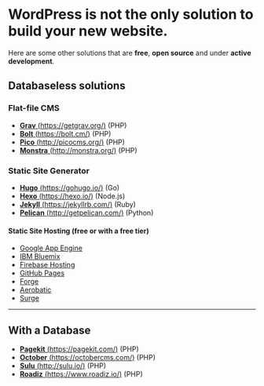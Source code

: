 # WordPress is not the only solution to build your new website.

Here are some other solutions that are **free**, **open source** and under **active development**.

## Databaseless solutions

### Flat-file CMS
-   [**Grav** (https://getgrav.org/)](https://getgrav.org/) (PHP)
-   [**Bolt** (https://bolt.cm/)](https://bolt.cm/) (PHP)
-   [**Pico** (http://picocms.org/)](http://picocms.org/) (PHP)
-   [**Monstra** (http://monstra.org/)](http://monstra.org/) (PHP)

### Static Site Generator
-   [**Hugo** (https://gohugo.io/)](http://gohugo.io/) (Go)
-   [**Hexo** (https://hexo.io/)](https://hexo.io/) (Node.js)
-   [**Jekyll** (https://jekyllrb.com/)](https://jekyllrb.com/) (Ruby)
-   [**Pelican** (http://getpelican.com/)](http://getpelican.com/) (Python)

#### Static Site Hosting (free or with a free tier) 
-   [Google App Engine](https://cloud.google.com/appengine/)
-   [IBM Bluemix](https://console.ng.bluemix.net/)
-   [Firebase Hosting](https://www.firebase.com/hosting.html)
-   [GitHub Pages](https://pages.github.com/)
-   [Forge](https://getforge.com/)
-   [Aerobatic](https://www.aerobatic.com/)
-   [Surge](https://surge.sh/)

------

## With a Database
-   [**Pagekit** (https://pagekit.com/)](https://pagekit.com/) (PHP)
-   [**October** (https://octobercms.com/)](https://octobercms.com/) (PHP)
-   [**Sulu** (http://sulu.io/)](http://sulu.io/) (PHP)
-   [**Roadiz** (https://www.roadiz.io/)](https://www.roadiz.io/) (PHP)

